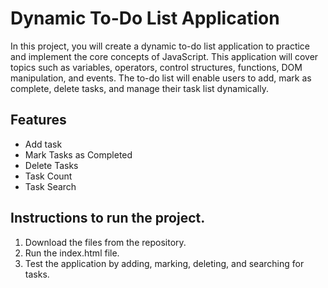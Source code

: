 # Dynamic To-Do List Application
In this project, you will create a dynamic to-do list application to practice and implement the core concepts of JavaScript.
This application will cover topics such as variables, operators, control structures, functions, DOM manipulation, and events.
The to-do list will enable users to add, mark as complete, delete tasks, and manage their task list dynamically.

## Features
 - Add task
 - Mark Tasks as Completed
 - Delete Tasks
 - Task Count
 - Task Search

## Instructions to run the project.
1. Download the files from the repository.
2. Run the index.html file.
3. Test the application by adding, marking, deleting, and searching for tasks.